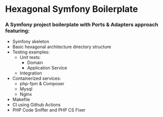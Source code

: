 # Hexagonal Symfony Boilerplate 
### A Symfony project boilerplate with Ports & Adapters approach featuring: 
* Symfony skeleton
* Basic hexagonal architecture directory structure
* Testing examples:
    * Unit tests:
        * Domain
        * Application Service
    * Integration
* Containerized services:
    * php-fpm & Composer
    * Mysql
    * Nginx
* Makefile
* CI using Github Actions
* PHP Code Sniffer and PHP CS Fixer

